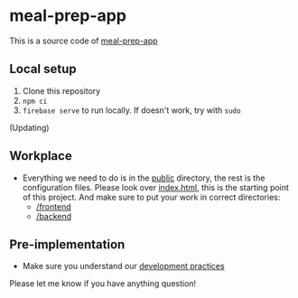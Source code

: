 # meal-prep-app

This is a source code of [meal-prep-app](https://meal-prep-web-app.web.app/)

## Local setup

1. Clone this repository
2. `npm ci`
3. `firebase serve` to run locally. If doesn't work, try with `sudo`

(Updating)

## Workplace

- Everything we need to do is in the [public](https://github.com/cse110-fa21-group28/meal-prep-app/tree/main/public) directory, the rest is the configuration files. Please look over [index.html](https://github.com/cse110-fa21-group28/meal-prep-app/blob/main/public/index.html), this is the starting point of this project. And make sure to put your work in correct directories:
  + [/frontend](https://github.com/cse110-fa21-group28/meal-prep-app/tree/main/public/frontend)
  + [/backend](https://github.com/cse110-fa21-group28/meal-prep-app/tree/main/public/backend)

## Pre-implementation

- Make sure you understand our [development practices](https://docs.google.com/document/d/1dFS2DS8PwIx1vWgwY4m3hb6lBa2rxWlP7e4EZS3B-WE/edit)

Please let me know if you have anything question!
